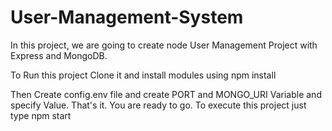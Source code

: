 # User-Management-System
In this project, we are going to create node User Management Project with Express and MongoDB.

To Run this project Clone it and install modules using
npm install

Then Create config.env file and create PORT and MONGO_URI Variable and specify Value. That's it. You are ready to go. To execute this project just type
npm start